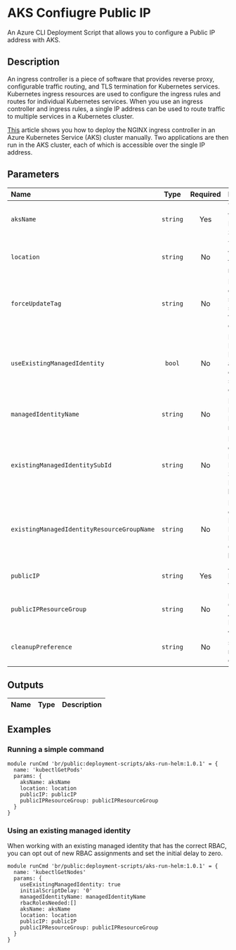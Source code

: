 # AKS Confiugre Public IP

An Azure CLI Deployment Script that allows you to configure a Public IP address with AKS.

## Description

An ingress controller is a piece of software that provides reverse proxy, configurable traffic routing, and TLS termination for Kubernetes services.
Kubernetes ingress resources are used to configure the ingress rules and routes for individual Kubernetes services.
When you use an ingress controller and ingress rules, a single IP address can be used to route traffic to multiple services in a Kubernetes cluster.

[This]((https://docs.microsoft.com/en-us/azure/aks/ingress-basic?tabs=azure-cli)) article shows you how to deploy the NGINX ingress controller in an Azure Kubernetes Service (AKS) cluster manually. Two applications are then run in the AKS cluster, each of which is accessible over the single IP address.

## Parameters

| Name                                       | Type     | Required | Description                                                            |
| :----------------------------------------- | :------: | :------: | :--------------------------------------------------------------------- |
| `aksName`                                  | `string` | Yes      | The name of the Azure Kubernetes Service                               |
| `location`                                 | `string` | No       | The location to deploy the resources to                                |
| `forceUpdateTag`                           | `string` | No       | How the deployment script should be forced to execute                  |
| `useExistingManagedIdentity`               | `bool`   | No       | Does the Managed Identity already exists, or should be created         |
| `managedIdentityName`                      | `string` | No       | Name of the Managed Identity resource                                  |
| `existingManagedIdentitySubId`             | `string` | No       | For an existing Managed Identity, the Subscription Id it is located in |
| `existingManagedIdentityResourceGroupName` | `string` | No       | For an existing Managed Identity, the Resource Group it is located in  |
| `publicIP`                                 | `string` | Yes      | Azure Public IP to attach to AKS                                       |
| `publicIPResourceGroup`                    | `string` | No       | Resource Group of Azure Public IP                                      |
| `cleanupPreference`                        | `string` | No       | When the script resource is cleaned up                                 |

## Outputs

| Name | Type | Description |
| :--- | :--: | :---------- |

## Examples

### Running a simple command

```bicep
module runCmd 'br/public:deployment-scripts/aks-run-helm:1.0.1' = {
  name: 'kubectlGetPods'
  params: {
    aksName: aksName
    location: location
    publicIP: publicIP
    publicIPResourceGroup: publicIPResourceGroup
  }
}
```

### Using an existing managed identity

When working with an existing managed identity that has the correct RBAC, you can opt out of new RBAC assignments and set the initial delay to zero.

```bicep
module runCmd 'br/public:deployment-scripts/aks-run-helm:1.0.1' = {
  name: 'kubectlGetNodes'
  params: {
    useExistingManagedIdentity: true
    initialScriptDelay: '0'
    managedIdentityName: managedIdentityName
    rbacRolesNeeded:[]
    aksName: aksName
    location: location
    publicIP: publicIP
    publicIPResourceGroup: publicIPResourceGroup
  }
}
```
